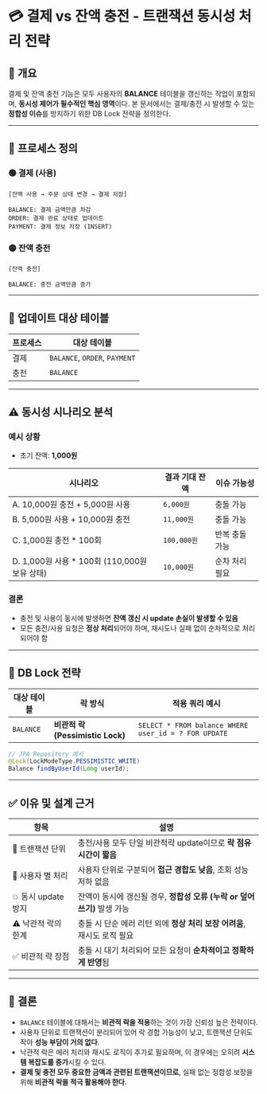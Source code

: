 # 💳 결제 vs 잔액 충전 - 트랜잭션 동시성 처리 전략

## 📌 개요

결제 및 잔액 충전 기능은 모두 사용자의 **BALANCE** 테이블을 갱신하는 작업이 포함되며, **동시성 제어가 필수적인 핵심 영역**이다. 본 문서에서는 결제/충전 시 발생할 수 있는 **정합성 이슈**를 방지하기 위한 DB Lock 전략을 정의한다.

---

## 📂 프로세스 정의

### 🟢 결제 (사용)

```
[잔액 사용 → 주문 상태 변경 → 결제 저장]

BALANCE: 결제 금액만큼 차감
ORDER: 결제 완료 상태로 업데이트
PAYMENT: 결제 정보 저장 (INSERT)
```

### 🟡 잔액 충전

```
[잔액 충전]

BALANCE: 충전 금액만큼 증가
```

---

## 📎 업데이트 대상 테이블

| 프로세스 | 대상 테이블 |
| --- | --- |
| 결제 | `BALANCE`, `ORDER`, `PAYMENT` |
| 충전 | `BALANCE` |

---

## ⚠️ 동시성 시나리오 분석

### 예시 상황

- 초기 잔액: **1,000원**

| 시나리오 | 결과 기대 잔액 | 이슈 가능성 |
| --- | --- | --- |
| A. 10,000원 충전 + 5,000원 사용 | `6,000원` | 충돌 가능 |
| B. 5,000원 사용 + 10,000원 충전 | `11,000원` | 충돌 가능 |
| C. 1,000원 충전 * 100회 | `100,000원` | 반복 충돌 가능 |
| D. 1,000원 사용 * 100회 (110,000원 보유 상태) | `10,000원` | 순차 처리 필요 |

### 결론

- 충전 및 사용이 동시에 발생하면 **잔액 갱신 시 update 손실이 발생할 수 있음**
- 모든 충전/사용 요청은 **정상 처리**되어야 하며, 재시도나 실패 없이 순차적으로 처리되어야 함

---

## 🔐 DB Lock 전략

| 대상 테이블 | 락 방식 | 적용 쿼리 예시 |
| --- | --- | --- |
| `BALANCE` | **비관적 락 (Pessimistic Lock)** | `SELECT * FROM balance WHERE user_id = ? FOR UPDATE` |

```java
// JPA Repository 예시
@Lock(LockModeType.PESSIMISTIC_WRITE)
Balance findByUserId(Long userId);
```

---

## ✅ 이유 및 설계 근거

| 항목 | 설명 |
| --- | --- |
| 🔁 트랜잭션 단위 | 충전/사용 모두 단일 비관적락 update이므로 **락 점유 시간이 짧음** |
| 🧑 사용자 별 처리 | 사용자 단위로 구분되어 **접근 경합도 낮음**, 조회 성능 저하 없음 |
| 💥 동시 update 방지 | 잔액이 동시에 갱신될 경우, **정합성 오류 (누락 or 덮어쓰기)** 발생 가능 |
| ⚠️ 낙관적 락의 한계 | 충돌 시 단순 에러 리턴 외에 **정상 처리 보장 어려움**, 재시도 로직 필요 |
| ✅ 비관적 락 장점 | 충돌 시 대기 처리되어 모든 요청이 **순차적이고 정확하게 반영**됨 |

---

## 🏁 결론

- `BALANCE` 테이블에 대해서는 **비관적 락을 적용**하는 것이 가장 신뢰성 높은 전략이다.
- 사용자 단위로 트랜잭션이 분리되어 있어 락 경합 가능성이 낮고, 트랜잭션 단위도 작아 **성능 부담이 거의 없다**.
- 낙관적 락은 에러 처리와 재시도 로직이 추가로 필요하며, 이 경우에는 오히려 **시스템 복잡도를 증가**시킬 수 있다.
- **결제 및 충전 모두 중요한 금액과 관련된 트랜잭션이므로**, 실패 없는 정합성 보장을 위해 **비관적 락을 적극 활용해야 한다**.